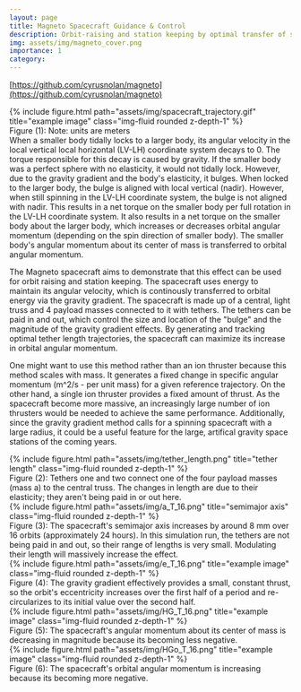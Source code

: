 ```yaml
---
layout: page
title: Magneto Spacecraft Guidance & Control
description: Orbit-raising and station keeping by optimal transfer of spacecraft spin angular momentum to orbital angular momentum using the gravity gradient.
img: assets/img/magneto_cover.png
importance: 1
category:
---
```

[https://github.com/cyrusnolan/magneto](https://github.com/cyrusnolan/magneto)
<div class="row">
    <div class="col-sm mt-3 mt-md-0">
        {% include figure.html path="assets/img/spacecraft_trajectory.gif" title="example image" class="img-fluid rounded z-depth-1" %}
    </div>
</div>
<div class="caption">
    Figure (1): Note: units are meters
</div>
When a smaller body tidally locks to a larger body, its angular velocity in the local vertical local horizontal (LV-LH) coordinate system decays to 0. The torque responsible for this decay is caused by gravity. If the smaller body was a perfect sphere with no elasticity, it would not tidally lock. However, due to the gravity gradient and the body's elasticity, it bulges. When locked to the larger body, the bulge is aligned with local vertical (nadir). However, when still spinning in the LV-LH coordinate system, the bulge is not aligned with nadir. This results in a net torque on the smaller body per full rotation in the LV-LH coordinate system. It also results in a net torque on the smaller body about the larger body, which increases or decreases orbital angular momentum (depending on the spin direction of smaller body). The smaller body's angular momentum about its center of mass is transferred to orbital angular momentum.

The Magneto spacecraft aims to demonstrate that this effect can be used for orbit raising and station keeping. The spacecraft uses energy to maintain its angular velocity, which is continously transferred to orbital energy via the gravity gradient. The spacecraft is made up of a central, light truss and 4 payload masses connected to it with tethers. The tethers can be paid in and out, which control the size and location of the "bulge" and the magnitude of the gravity gradient effects. By generating and tracking optimal tether length trajectories, the spacecraft can maximize its increase in orbital angular momentum.

One might want to use this method rather than an ion thruster because this method scales with mass. It generates a fixed change in specific angular momentum (m^2/s - per unit mass) for a given reference trajectory. On the other hand, a single ion thruster provides a fixed amount of thrust. As the spacecraft become more massive, an increasingly large number of ion thrusters would be needed to achieve the same performance. Additionally, since the gravity gradient method calls for a spinning spacecraft with a large radius, it could be a useful feature for the large, artifical gravity space stations of the coming years.

<div class="row">
    <div class="col-sm mt-3 mt-md-0">
        {% include figure.html path="assets/img/tether_length.png" title="tether length" class="img-fluid rounded z-depth-1" %}
    </div>
</div>
<div class="caption">
    Figure (2): Tethers one and two connect one of the four payload masses (mass a) to the central truss. The changes in length are due to their elasticity; they aren't being paid in or out here.
</div>
<div class="row">
    <div class="col-sm mt-3 mt-md-0">
        {% include figure.html path="assets/img/a_T_16.png" title="semimajor axis" class="img-fluid rounded z-depth-1" %}
    </div>
</div>
<div class="caption">
    Figure (3): The spacecraft's semimajor axis increases by around 8 mm over 16 orbits (approximately 24 hours). In this simulation run, the tethers are not being paid in and out, so their range of lengths is very small. Modulating their length will massively increase the effect.
</div>
<div class="row">
    <div class="col-sm mt-3 mt-md-0">
        {% include figure.html path="assets/img/e_T_16.png" title="example image" class="img-fluid rounded z-depth-1" %}
    </div>
</div>
<div class="caption">
    Figure (4): The gravity gradient effectively provides a small, constant thrust, so the orbit's eccentricity increases over the first half of a period and re-circularizes to its initial value over the second half.
</div>
<div class="row">
    <div class="col-sm mt-3 mt-md-0">
        {% include figure.html path="assets/img/HG_T_16.png" title="example image" class="img-fluid rounded z-depth-1" %}
    </div>
</div>
<div class="caption">
    Figure (5): The spacecraft's angular momentum about its center of mass is decreasing in magnitude because its becoming less negative.
</div>
<div class="row">
    <div class="col-sm mt-3 mt-md-0">
        {% include figure.html path="assets/img/HGo_T_16.png" title="example image" class="img-fluid rounded z-depth-1" %}
    </div>
</div>
<div class="caption">
    Figure (6): The spacecraft's orbital angular momentum is increasing because its becoming more negative.
</div>
